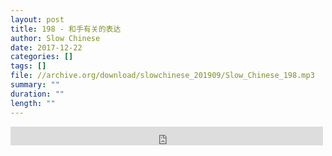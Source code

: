 ```yaml
---
layout: post
title: 198 - 和手有关的表达
author: Slow Chinese
date: 2017-12-22
categories: []
tags: []
file: //archive.org/download/slowchinese_201909/Slow_Chinese_198.mp3
summary: ""
duration: ""
length: ""
---
```


<iframe src="https://archive.org/embed/slowchinese_201909/Slow_Chinese_198.mp3" width="500" height="30" frameborder="0" webkitallowfullscreen="true" mozallowfullscreen="true" allowfullscreen></iframe>
